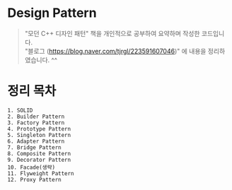 # Design Pattern
> "모던 C++ 디자인 패턴" 책을 개인적으로 공부하여 요약하며 작성한 코드입니다.    
> "블로그 (https://blog.naver.com/tjrgl/223591607046)" 에 내용을 정리하였습니다. ^^

# 정리 목차
	1. SOLID
	2. Builder Pattern
	3. Factory Pattern
	4. Prototype Pattern
	5. Singleton Pattern
	6. Adapter Pattern
	7. Bridge Pattern
	8. Composite Pattern
	9. Decorator Pattern
	10. Facade(생략)
	11. Flyweight Pattern
	12. Proxy Pattern